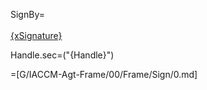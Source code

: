 SignBy=<br><br><u>{xSignature}</u>

Handle.sec=("{Handle}")

=[G/IACCM-Agt-Frame/00/Frame/Sign/0.md]
